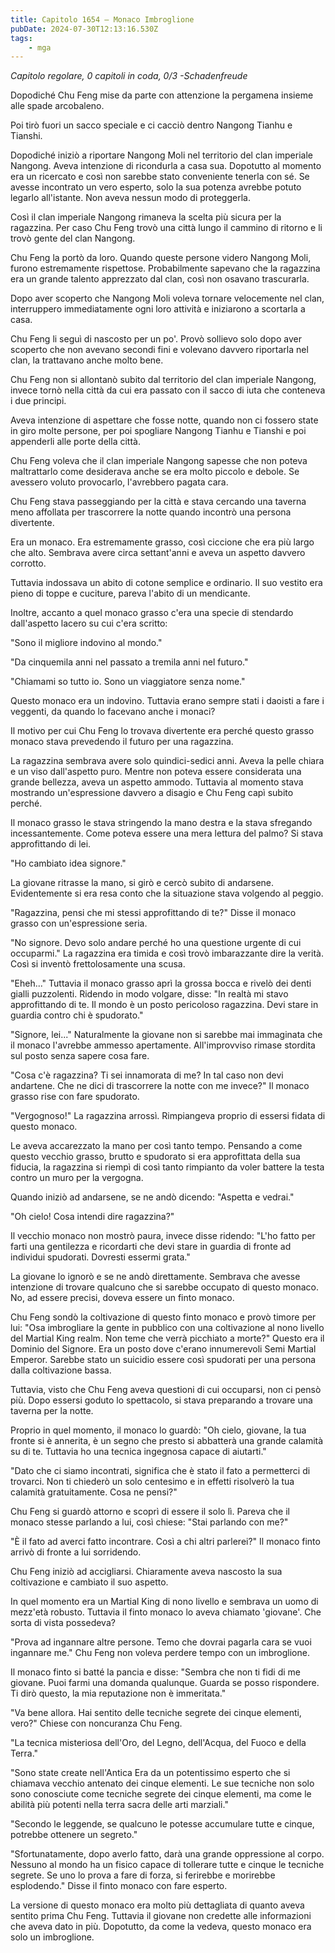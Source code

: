 ```yaml
---
title: Capitolo 1654 – Monaco Imbroglione
pubDate: 2024-07-30T12:13:16.530Z
tags:
    - mga
---
```



<em>Capitolo regolare,
0 capitoli in coda, 0/3
-Schadenfreude</em>


Dopodiché Chu Feng mise da parte con attenzione la pergamena insieme alle spade arcobaleno.


Poi tirò fuori un sacco speciale e ci cacciò dentro Nangong Tianhu e Tianshi.


Dopodiché iniziò a riportare Nangong Moli nel territorio del clan imperiale Nangong. Aveva intenzione di ricondurla a casa sua. Dopotutto al momento era un ricercato e così non sarebbe stato conveniente tenerla con sé. Se avesse incontrato un vero esperto, solo la sua potenza avrebbe potuto legarlo all'istante. Non aveva nessun modo di proteggerla.


Così il clan imperiale Nangong rimaneva la scelta più sicura per la ragazzina. Per caso Chu Feng trovò una città lungo il cammino di ritorno e li trovò gente del clan Nangong.


Chu Feng la portò da loro. Quando queste persone videro Nangong Moli, furono estremamente rispettose. Probabilmente sapevano che la ragazzina era un grande talento apprezzato dal clan, così non osavano trascurarla.


Dopo aver scoperto che Nangong Moli voleva tornare velocemente nel clan, interruppero immediatamente ogni loro attività e iniziarono a scortarla a casa.


Chu Feng li seguì di nascosto per un po'. Provò sollievo solo dopo aver scoperto che non avevano secondi fini e volevano davvero riportarla nel clan, la trattavano anche molto bene.


Chu Feng non si allontanò subito dal territorio del clan imperiale Nangong, invece tornò nella città da cui era passato con il sacco di iuta che conteneva i due principi.


Aveva intenzione di aspettare che fosse notte, quando non ci fossero state in giro molte persone, per poi spogliare Nangong Tianhu e Tianshi e poi appenderli alle porte della città.


Chu Feng voleva che il clan imperiale Nangong sapesse che non poteva maltrattarlo come desiderava anche se era molto piccolo e debole. Se avessero voluto provocarlo, l'avrebbero pagata cara.


Chu Feng stava passeggiando per la città e stava cercando una taverna meno affollata per trascorrere la notte quando incontrò una persona divertente.


Era un monaco. Era estremamente grasso, così ciccione che era più largo che alto. Sembrava avere circa settant'anni e aveva un aspetto davvero corrotto.


Tuttavia indossava un abito di cotone semplice e ordinario. Il suo vestito era pieno di toppe e cuciture, pareva l'abito di un mendicante.


Inoltre, accanto a quel monaco grasso c'era una specie di stendardo dall'aspetto lacero su cui c'era scritto:


"Sono il migliore indovino al mondo."


"Da cinquemila anni nel passato a tremila anni nel futuro."


"Chiamami so tutto io. Sono un viaggiatore senza nome."


Questo monaco era un indovino. Tuttavia erano sempre stati i daoisti a fare i veggenti, da quando lo facevano anche i monaci?


Il motivo per cui Chu Feng lo trovava divertente era perché questo grasso monaco stava prevedendo il futuro per una ragazzina.


La ragazzina sembrava avere solo quindici-sedici anni. Aveva la pelle chiara e un viso dall'aspetto puro. Mentre non poteva essere considerata una grande bellezza, aveva un aspetto ammodo. Tuttavia al momento stava mostrando un'espressione davvero a disagio e Chu Feng capì subito perché.


Il monaco grasso le stava stringendo la mano destra e la stava sfregando incessantemente. Come poteva essere una mera lettura del palmo? Si stava approfittando di lei.


"Ho cambiato idea signore."


La giovane ritrasse la mano, si girò e cercò subito di andarsene. Evidentemente si era resa conto che la situazione stava volgendo al peggio.


"Ragazzina, pensi che mi stessi approfittando di te?" Disse il monaco grasso con un'espressione seria.


"No signore. Devo solo andare perché ho una questione urgente di cui occuparmi." La ragazzina era timida e così trovò imbarazzante dire la verità. Così si inventò frettolosamente una scusa.


"Eheh..." Tuttavia il monaco grasso aprì la grossa bocca e rivelò dei denti gialli puzzolenti. Ridendo in modo volgare, disse: "In realtà mi stavo approfittando di te. Il mondo è un posto pericoloso ragazzina. Devi stare in guardia contro chi è spudorato."


"Signore, lei..." Naturalmente la giovane non si sarebbe mai immaginata che il monaco l'avrebbe ammesso apertamente. All'improvviso rimase stordita sul posto senza sapere cosa fare.


"Cosa c'è ragazzina? Ti sei innamorata di me? In tal caso non devi andartene. Che ne dici di trascorrere la notte con me invece?" Il monaco grasso rise con fare spudorato.


"Vergognoso!" La ragazzina arrossì. Rimpiangeva proprio di essersi fidata di questo monaco.


Le aveva accarezzato la mano per così tanto tempo. Pensando a come questo vecchio grasso, brutto e spudorato si era approfittata della sua fiducia, la ragazzina si riempì di così tanto rimpianto da voler battere la testa contro un muro per la vergogna.


Quando iniziò ad andarsene, se ne andò dicendo: "Aspetta e vedrai."


"Oh cielo! Cosa intendi dire ragazzina?"


Il vecchio monaco non mostrò paura, invece disse ridendo: "L'ho fatto per farti una gentilezza e ricordarti che devi stare in guardia di fronte ad individui spudorati. Dovresti essermi grata."


La giovane lo ignorò e se ne andò direttamente. Sembrava che avesse intenzione di trovare qualcuno che si sarebbe occupato di questo monaco. No, ad essere precisi, doveva essere un finto monaco.


Chu Feng sondò la coltivazione di questo finto monaco e provò timore per lui: "Osa imbrogliare la gente in pubblico con una coltivazione al nono livello del Martial King realm. Non teme che verrà picchiato a morte?" Questo era il Dominio del Signore. Era un posto dove c'erano innumerevoli Semi Martial Emperor. Sarebbe stato un suicidio essere così spudorati per una persona dalla coltivazione bassa.


Tuttavia, visto che Chu Feng aveva questioni di cui occuparsi, non ci pensò più. Dopo essersi goduto lo spettacolo, si stava preparando a trovare una taverna per la notte.


Proprio in quel momento, il monaco lo guardò: "Oh cielo, giovane, la tua fronte si è annerita, è un segno che presto si abbatterà una grande calamità su di te. Tuttavia ho una tecnica ingegnosa capace di aiutarti."


"Dato che ci siamo incontrati, significa che è stato il fato a permetterci di trovarci. Non ti chiederò un solo centesimo e in effetti risolverò la tua calamità gratuitamente. Cosa ne pensi?"


Chu Feng si guardò attorno e scoprì di essere il solo lì. Pareva che il monaco stesse parlando a lui, così chiese: "Stai parlando con me?"


"È il fato ad averci fatto incontrare. Così a chi altri parlerei?" Il monaco finto arrivò di fronte a lui sorridendo.


Chu Feng iniziò ad accigliarsi. Chiaramente aveva nascosto la sua coltivazione e cambiato il suo aspetto.


In quel momento era un Martial King di nono livello e sembrava un uomo di mezz'età robusto. Tuttavia il finto monaco lo aveva chiamato 'giovane'. Che sorta di vista possedeva?


"Prova ad ingannare altre persone. Temo che dovrai pagarla cara se vuoi ingannare me." Chu Feng non voleva perdere tempo con un imbroglione.


Il monaco finto si batté la pancia e disse: "Sembra che non ti fidi di me giovane. Puoi farmi una domanda qualunque. Guarda se posso rispondere. Ti dirò questo, la mia reputazione non è immeritata."


"Va bene allora. Hai sentito delle tecniche segrete dei cinque elementi, vero?" Chiese con noncuranza Chu Feng.


"La tecnica misteriosa dell'Oro, del Legno, dell'Acqua, del Fuoco e della Terra."


"Sono state create nell'Antica Era da un potentissimo esperto che si chiamava vecchio antenato dei cinque elementi. Le sue tecniche non solo sono conosciute come tecniche segrete dei cinque elementi, ma come le abilità più potenti nella terra sacra delle arti marziali."


"Secondo le leggende, se qualcuno le potesse accumulare tutte e cinque, potrebbe ottenere un segreto."


"Sfortunatamente, dopo averlo fatto, darà una grande oppressione al corpo. Nessuno al mondo ha un fisico capace di tollerare tutte e cinque le tecniche segrete. Se uno lo prova a fare di forza, si ferirebbe e morirebbe esplodendo." Disse il finto monaco con fare esperto.


La versione di questo monaco era molto più dettagliata di quanto aveva sentito prima Chu Feng. Tuttavia il giovane non credette alle informazioni che aveva dato in più. Dopotutto, da come la vedeva, questo monaco era solo un imbroglione.
                                


                                



